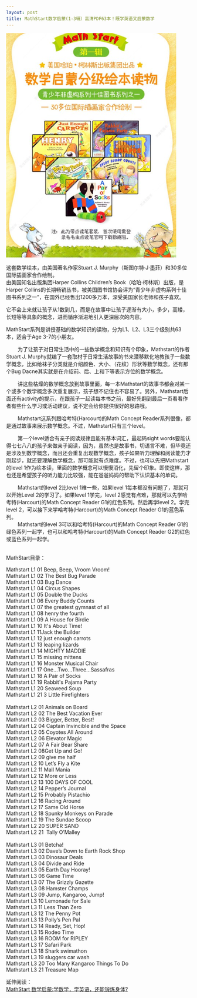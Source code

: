 ```yaml
---
layout: post
title: MathStart数学启蒙(1-3辑）高清PDF63本！既学英语又启蒙数学
---
```


![MathStart_JoyBus.TK](/public/MathStart.jpg)  
<p>
	这套数学绘本，由美国著名作家Stuart J. Murphy（斯图尔特·J·墨菲）和30多位国际插画家合作绘制。<br />
由美国知名出版集团Harper Collins Children’s Book（哈珀·柯林斯）出版，是Harper
Collins的长期畅销丛书，被美国图书馆协会评为“青少年非虚构系列十佳图书系列之一”，在国外已经售出1200多万本，深受美国家长老师和孩子喜欢。
</p>
<p>
	它不会上来就让孩子从1数到几，而是在故事中让孩子逐渐有大小，多少，高矮，长短等等具象的概念，进而循序渐进地引入更深层次的内容。
</p>

<p>
	MathStart系列是讲授基础的数学知识的读物，分为L1、L2、L3三个级别共63本，适合于Age 3-7的小朋友。
</p>
<p>
	&nbsp; &nbsp;&nbsp;
&nbsp;&nbsp;&nbsp;为了让孩子对日常生活中的一些数学概念和知识有个印象，Mathstart的作者Stuart J. Murphy就编了一套取材于日常生活故事的书来潜移默化地教孩子一些数学概念，比如给袜子分类就是介绍颜色、大小、（花纹）形状等数学概念，还有那个Bug
Dacne其实就是在介绍前、后、上和下等表示方位的数学概念。
</p>
<p>
	&nbsp; &nbsp;&nbsp;
&nbsp;&nbsp;&nbsp;讲这些枯燥的数学概念放到故事里面，每一本Mathstart的故事书都会对某一个或多个数学概念多次重复展示，孩子想不记住也不容易了。另外，Mathstart后面还有activity的提示，在跟孩子一起读每本书之前，最好先翻到最后一页看看作者有些什么学习或活动建议，说不定会给你提供很好的思路哦。
</p>
<p>
	&nbsp; &nbsp;&nbsp;
&nbsp;&nbsp;&nbsp;Mathstart这系列跟哈考特(Harcourt)的Math Concept Reader系列很像，都是通过故事来展示数学概念。不过，Mathstart只有三个level。
</p>
<p>
	&nbsp; &nbsp;&nbsp;
&nbsp;&nbsp;&nbsp;第一个level适合有亲子阅读规律且能有基本词汇，最起码sight
words要能认得七七八八的孩子来做亲子阅读，因为，虽然也是故事书，切语言不难，但毕竟还是涉及到数学概念，而且还会重复出现数学概念，孩子如果听力理解和阅读能力才刚起步，就还要理解数学概念，那可能就有点难度。不过，也可以先把Mathstart的level 1作为绘本读，里面的数学概念可以慢慢消化，先留个印象。即使这样，那也还是希望孩子的听力能力比较强，能在爸爸妈妈的帮助下认识基本的单词。
</p>
<p>
	&nbsp; &nbsp;&nbsp;
&nbsp;&nbsp;&nbsp;Mathstart的level 2比level
1难一些，如果level 1每本都没有问题了，那就可以开始Level
2的学习了。如果level 1学完，level 2感觉有点难，那就可以先学哈考特(Harcourt)的Math
Concept Reader G1的红色系列。然后再学level 2。学完level
2，可以接下来学哈考特(Harcourt)的Math
Concept Reader G1的蓝色系列。<br />
&nbsp; &nbsp;&nbsp; &nbsp;&nbsp;&nbsp;Mathstart的level 3可以和哈考特(Harcourt)的Math Concept Reader
G1的绿色系列一起学，也可以和哈考特(Harcourt)的Math
Concept Reader G2的红色或蓝色系列一起学。
</p>
<p>
	<br />
MathStart目录：
</p>
<p>
	Mathstart L1 01 Beep,
Beep, Vroom Vroom!<br />
Mathstart L1 02 The Best Bug Parade<br />
Mathstart L1 03 Bug Dance<br />
Mathstart L1 04 Circus Shapes<br />
Mathstart L1 05 Double the Ducks<br />
Mathstart L1 06 Every Buddy Counts<br />
Mathstart L1 07 the greatest gymnast of all<br />
Mathstart L1 08 henry the fourth<br />
Mathstart L1 09 A House for Birdie<br />
Mathstart L1 10 It's About Time!<br />
Mathstart L1 11Jack the Builder<br />
Mathstart L1 12 just enough carrots<br />
Mathstart L1 13 leaping lizards<br />
Mathstart L1 14 MIGHTY MADDIE<br />
Mathstart L1 15 missing mittens<br />
Mathstart L1 16 Monster Musical Chair<br />
Mathstart L1 17 One...Two...Three...Sassafras<br />
Mathstart L1 18 A Pair of Socks<br />
Mathstart L1 19 Rabbit's Pajama Party<br />
Mathstart L1 20 Seaweed Soup<br />
Mathstart L1 21 3 Little Firefighters<br />
<br />
Mathstart L2 01 Animals on Board<br />
Mathstart L2 02 The Best Vacation Ever<br />
Mathstart L2 03 Bigger, Better, Best!<br />
Mathstart L2 04 Captain Invincible and the Space<br />
Mathstart L2 05 Coyotes All Around<br />
Mathstart L2 06 Elevator Magic<br />
Mathstart L2 07 A Fair Bear Share<br />
Mathstart L2 08Get Up and Go!<br />
Mathstart L2 09 give me half<br />
Mathstart L2 10 Let’s Fly a Kite<br />
Mathstart L2 11 Mall Mania<br />
Mathstart L2 12 More or Less<br />
Mathstart L2 13 100 DAYS OF COOL<br />
Mathstart L2 14 Pepper’s Journal<br />
Mathstart L2 15 Probably Pistachio<br />
Mathstart L2 16 Racing Around<br />
Mathstart L2 17 Same Old Horse<br />
Mathstart L2 18 Spunky Monkeys on Parade<br />
Mathstart L2 19 The Sundae Scoop<br />
Mathstart L2 20 SUPER SAND<br />
Mathstart L2 21&nbsp;&nbsp;Tally O’Malley<br />
<br />
Mathstart L3 01 Betcha!<br />
Mathstart L3 02 Dave’s Down to Earth Rock Shop<br />
Mathstart L3 03 Dinosaur Deals<br />
Mathstart L3 04 Divide and Ride<br />
Mathstart L3 05 Earth Day Hooray!<br />
Mathstart L3 06 Game Time<br />
Mathstart L3 07 The Grizzly Gazette<br />
Mathstart L3 08 Hamster Champs<br />
Mathstart L3 09 Jump, Kangaroo, Jump!<br />
Mathstart L3 10 Lemonade for Sale<br />
Mathstart L3 11 Less Than Zero<br />
Mathstart L3 12 The Penny Pot<br />
Mathstart L3 13 Polly’s Pen Pal<br />
Mathstart L3 14 Ready, Set, Hop!<br />
Mathstart L3 15 Rodeo Time<br />
Mathstart L3 16 ROOM for RIPLEY<br />
Mathstart L3 17 Safari Park<br />
Mathstart L3 18 Shark swimathon<br />
Mathstart L3 19 sluggers car wash<br />
Mathstart L3 20 Too Many Kangaroo Things To Do<br />
Mathstart L3 21 Treasure Map
</p>
<p>
延伸阅读：<br />
<a href="http://mini.eastday.com/bdmip/180414224106084.html" target="_blank">MathStart 数学启蒙:学数学，学英语，还能锻炼身体?</a> 
<br />
</p>


